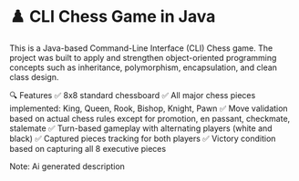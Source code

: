 # ♟️ CLI Chess Game in Java
This is a Java-based Command-Line Interface (CLI) Chess game. The project was built to apply and strengthen object-oriented programming concepts such as inheritance, polymorphism, encapsulation, and clean class design.

🔍 Features
✅ 8x8 standard chessboard
✅ All major chess pieces implemented: King, Queen, Rook, Bishop, Knight, Pawn
✅ Move validation based on actual chess rules except for promotion, en passant, checkmate, stalemate
✅ Turn-based gameplay with alternating players (white and black)
✅ Captured pieces tracking for both players
✅ Victory condition based on capturing all 8 executive pieces

Note: Ai generated description
